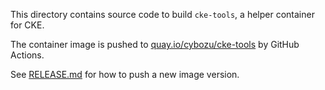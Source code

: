 This directory contains source code to build `cke-tools`, a helper container for CKE.

The container image is pushed to [quay.io/cybozu/cke-tools](https://quay.io/repository/cybozu/cke-tools) by GitHub Actions.

See [RELEASE.md](RELEASE.md) for how to push a new image version.
